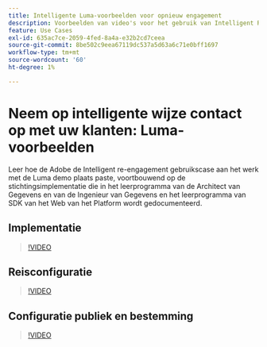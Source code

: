 ```yaml
---
title: Intelligente Luma-voorbeelden voor opnieuw engagement
description: Voorbeelden van video's voor het gebruik van Intelligent Re-engagement.
feature: Use Cases
exl-id: 635ac7ce-2059-4fed-8a4a-e32b2cd7ceea
source-git-commit: 8be502c9eea67119dc537a5d63a6c71e0bff1697
workflow-type: tm+mt
source-wordcount: '60'
ht-degree: 1%

---
```


# Neem op intelligente wijze contact op met uw klanten: Luma-voorbeelden

Leer hoe de Adobe de Intelligent re-engagement gebruikscase aan het werk met de Luma demo plaats paste, voortbouwend op de stichtingsimplementatie die in het leerprogramma van de Architect van Gegevens en van de Ingenieur van Gegevens en het leerprogramma van SDK van het Web van het Platform wordt gedocumenteerd.

## Implementatie

>[!VIDEO](https://video.tv.adobe.com/v/3425184/?quality=12&learn=on)

## Reisconfiguratie

>[!VIDEO](https://video.tv.adobe.com/v/3427101/?quality=12&learn=on)

## Configuratie publiek en bestemming

>[!VIDEO](https://video.tv.adobe.com/v/3427451/?quality=12&learn=on)
